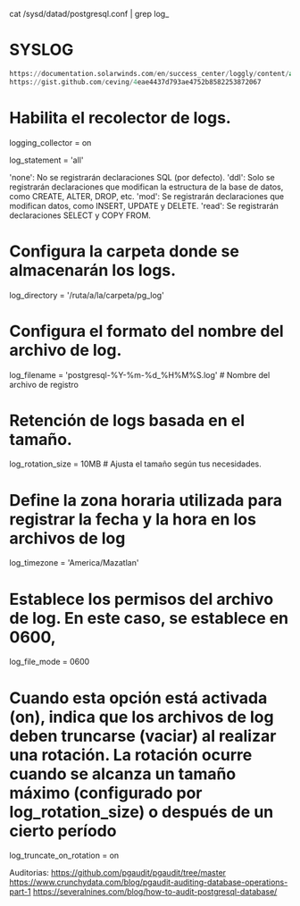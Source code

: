 
cat /sysd/datad/postgresql.conf | grep log_

#  SYSLOG
```sql
https://documentation.solarwinds.com/en/success_center/loggly/content/admin/postgresql-logs.htm
https://gist.github.com/ceving/4eae4437d793ae4752b8582253872067

```

# Habilita el recolector de logs.
logging_collector = on


log_statement = 'all'

'none': No se registrarán declaraciones SQL (por defecto).
'ddl': Solo se registrarán declaraciones que modifican la estructura de la base de datos, como CREATE, ALTER, DROP, etc.
'mod': Se registrarán declaraciones que modifican datos, como INSERT, UPDATE y DELETE.
'read': Se registrarán declaraciones SELECT y COPY FROM.


# Configura la carpeta donde se almacenarán los logs.
log_directory = '/ruta/a/la/carpeta/pg_log'

# Configura el formato del nombre del archivo de log.
log_filename = 'postgresql-%Y-%m-%d_%H%M%S.log'    # Nombre del archivo de registro

# Retención de logs basada en el tamaño.
log_rotation_size = 10MB  # Ajusta el tamaño según tus necesidades.

# Define la zona horaria utilizada para registrar la fecha y la hora en los archivos de log
log_timezone = 'America/Mazatlan'

# Establece los permisos del archivo de log. En este caso, se establece en 0600, 
log_file_mode = 0600

# Cuando esta opción está activada (on), indica que los archivos de log deben truncarse (vaciar) al realizar una rotación. La rotación ocurre cuando se alcanza un tamaño máximo (configurado por log_rotation_size) o después de un cierto período
log_truncate_on_rotation = on


Auditorias:
 https://github.com/pgaudit/pgaudit/tree/master
 https://www.crunchydata.com/blog/pgaudit-auditing-database-operations-part-1
 https://severalnines.com/blog/how-to-audit-postgresql-database/
